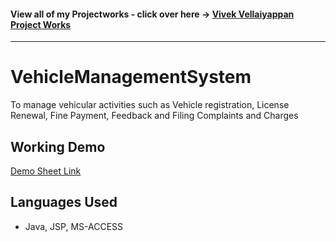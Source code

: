 #### View all of my Projectworks - click over here -> [Vivek Vellaiyappan Project Works](https://github.com/vivekVells/VivekVellaiyappanProjectWorks)
---
# VehicleManagementSystem
To manage vehicular activities such as Vehicle registration, License Renewal, Fine Payment, Feedback and Filing Complaints and Charges

## Working Demo
[Demo Sheet Link](https://github.com/vivekVells/VehicleManagementSystem/tree/master/demo)

## Languages Used
- Java, JSP, MS-ACCESS
